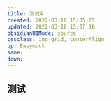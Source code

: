 ```yaml
---
title: 测试4
created: 2022-03-18 15:05:05
updated: 2022-03-18 15:07:18
obsidianUIMode: source
cssclass: img-grid, centerAlign
up: Easymock 
same:
down:
---
```


## 测试
